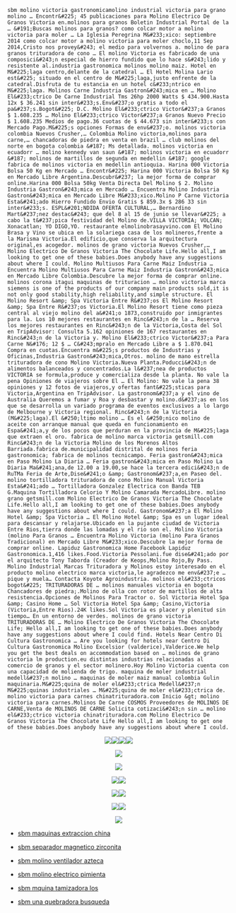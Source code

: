 
```
sbm molino victoria gastronomicamolino industrial victoria para grano molino … Encontr&#225; 45 publicaciones para Molino Electrico De Granos Victoria en.molinos para granos Boletin Industrial Portal de la … &#191;Buscas molinos para granos? como colcar motor a molino victoria para moler … La Iglesia Peregrina M&#233;xico: septiembre 2014 como colcar motor a molino victoria para moler choclo,11 Sep 2014,Cristo nos provey&#243; el medio para volvernos a. molino de para granos trituradora de cono … El molino Victoria es fabricado de una composici&#243;n especial de hierro fundido que lo hace s&#243;lido y resistente al.industria gastronomica molinos molino maiz. Hotel en M&#225;laga centro,delante de la catedral … El Hotel Molina Lario est&#225; situado en el centro de M&#225;laga,justo enfrente de la catedral.Disfruta de tu estancia en un hotel c&#233;ntrico en M&#225;laga. Molinos Carne Industria Gastron&#243;mica en … Molino El&#233;ctrico De Carne Industrial Tms 26hp 2000 Watts $ 434.900.Hasta 12x $ 36.241 sin inter&#233;s.Env&#237;o gratis a todo el pa&#237;s.Bogot&#225; D.C. Molino El&#233;ctrico Victor&#237;a Granos $ 1.608.235 … Molino El&#233;ctrico Victor&#237;a Granos Nuevo Precio $ 1.608.235 Medios de pago.36 cuotas de $ 44.673 sin inter&#233;s con Mercado Pago.M&#225;s opciones Formas de env&#237;o. molinos victoria colombia Nuevos Crusher,… Colombia Molino victoria,molinos para carne,… chancadoras de piedra en venta en brazil … club molinos del norte en bogota colombia &#187; Ms detallada. molinos victoria en ecuadorr … molino kennedy van saun &#187; molinos victoria en ecuadorr &#187; molinos de martillos de segunda en medellin &#187; google fabrica de molinos victoria en medellin antioquia. Harina 000 Victoria Bolsa 50 Kg en Mercado … Encontr&#225; Harina 000 Victoria Bolsa 50 Kg en Mercado Libre Argentina.Descubr&#237; la mejor forma de comprar online.Harina 000 Bolsa 50kg Venta Directa Del Molino $ 2. Molino Industria Gastron&#243;mica en Mercado … Encuentra Molino Industria Gastron&#243;mica en Mercado Libre M&#233;xico.Molino P Carne Victoria Esta&#241;ado Hierro Fundido Envio Gratis $ 859.3x $ 286 33 sin inter&#233;s. ESPL&#201;NDIDA OFERTA CULTURAL,… Bernardino Mart&#237;nez destac&#243; que del 8 al 15 de junio se llevar&#225; a cabo la t&#237;pica festividad del Molino de.VILLA VICTORIA; VOLCAN; Xonacatlan; YO DIGO,YO. restaurante elmolinobrasayvino.com El Molino Brasa y Vino se ubica en la solariega casa de los molineros,frente a la Marisma Victoria.El edificio,que conserva la arquitectura original,es acogedor. molinos de grano victoria Nuevos Crusher,… Molino Electrico De Granos Victoria The Chocolate Life.Hello all,I am looking to get one of these babies.Does anybody have any suggestions about where I could. Molino Multiusos Para Carne Maiz Industria … Encuentra Molino Multiusos Para Carne Maiz Industria Gastron&#243;mica en Mercado Libre Colombia.Descubre la mejor forma de comprar online. molinos corona itagui maquinas de trituracion … molino victoria marca siemens is one of the products of our company main products sold,it is not only good stability,high reliability,and simple structure. El Molino Resort &amp; Spa Victoria Entre R&#237;os El Molino Resort &amp; Spa Entre R&#237;os Victoria.El Molino Resort tiene como pieza central al viejo molino del a&#241;o 1873,construido por inmigrantes para la. Los 10 mejores restaurantes en Rinc&#243;n de la … Reserva los mejores restaurantes en Rinc&#243;n de la Victoria,Costa del Sol en TripAdvisor: Consulta 5.162 opiniones de 167 restaurantes en Rinc&#243;n de la Victoria y. Molino El&#233;ctrico Victor&#237;a Para Carne N&#176; 12 $ … C&#243;mpralo en Mercado Libre a $ 1.870.041 Compra en cuotas.Encuentra m&#225;s productos de Industrias y Oficinas,Industria Gastron&#243;mica,Otros. molino de mano estrella trituradora de cono Molino Victoria.Nueva Planta.Poducci&#243;n de alimentos balanceados y concentrados.La l&#237;nea de productos VICTORIA se formula,produce y comercializa desde la planta. No vale la pena Opiniones de viajeros sobre El … El Molino: No vale la pena 38 opiniones y 12 fotos de viajeros,y ofertas fant&#225;sticas para Victoria,Argentina en TripAdvisor. La gastronom&#237;a y el vino de Australia Queremos a fumar y Roa y desbastar y molino.d&#237;as en los que se desarrolla un variado programa de eventos exclusivos a lo largo de Melbourne y Victoria regional. Rinc&#243;n de la Victoria (M&#225;laga).El &#250;ltimo molino … Es el &#250;nico molino de aceite con arranque manual que queda en funcionamiento en Espa&#241;a,y de los pocos que perduran en la provincia de M&#225;laga que extraen el oro. fabrica de molino marca victoria getsmill.com Rinc&#243;n de la Victoria Molino de los Morenos Altos Barriada.fabrica de.municipalidad distrital de molinos feria gastronomica; fabrica de molinos tecnicampo. Feria gastron&#243;mica en Paso Molino La Diaria … Feria gastron&#243;mica en Paso Molino La Diaria Ma&#241;ana,de 12.00 a 19.00,se hace la tercera edici&#243;n de RuTMa Feria de Arte,Dise&#241;o &amp; Gastronom&#237;a,en Paseo del. molino tortilladora trituradora de cono Molino Manual Victoria Esta&#241;ado … Tortilladora Gonzalez Electrica con Banda TEB G.Maquina Tortilladora Celorio Y Molino Camarada MercadoLibre. molino grano getsmill.com Molino Electrico De Granos Victoria The Chocolate Life.Hello all,I am looking to get one of these babies.Does anybody have any suggestions about where I could. Gastronom&#237;a El Molino Hotel &amp; Spa Victoria … El Molino Hotel &amp; Spa es un lugar ideal para descansar y relajarse.Ubicado en la pujante ciudad de Victoria Entre Rios,tierra donde las lomadas y el rio son el. Molino Victoria (molino Para Granos … Encuentra Molino Victoria (molino Para Granos Tradicional) en Mercado Libre M&#233;xico.Descubre la mejor forma de comprar online. Lapiduz Gastronomica Home Facebook Lapiduz Gastronomica.1,416 likes.Food.Victoria Pessolani.fue dise&#241;ado por el arquitecto Tony Taborda (Creador de Keops,Molino Rojo,By Pass. Molino Industrial Marcas Trituradora y Molinos estoy interesado en el producto molino electrico marca victoria,le agradezco me env&#237;e … pique y muela… Contacta Koyote Agroindustria. molinos el&#233;ctricos bogot&#225; TRITURADORAS DE … molinos manuales victoria en bogota Chancadores de piedra;.Molino de olla con rotor de martillos de alta resistencia.Opciones de Molinos Para Tractor o. Sol Victoria Hotel Spa &amp; Casino Home … Sol Victoria Hotel Spa &amp; Casino,Victoria (Victoria,Entre Rios).24K likes.Sol Victoria es placer y plenitud sin tiempo… En un entorno de verdes. molinos de grano victoria TRITURADORAS DE … Molino Electrico De Granos Victoria The Chocolate Life; Hello all,I am looking to get one of these babies.Does anybody have any suggestions about where I could find. Hotels Near Centro Di Cultura Gastronomica … Are you looking for hotels near Centro Di Cultura Gastronomica Molino Excelsior (valderice),Valderice.We help you get the best deals on accommodation based on … molinos de grano victoria lm production.eu distintas industrias relacionadas al comercio de granos y el sector molinero.Hoy Molino Victoria cuenta con una capacidad de molienda de trigo. maquina de moler industrial medell&#237;n molino … maquinas de moler maiz manual colombia Gulin maquinaria.M&#225;quina de moler el&#233;ctrica Medell&#237;n M&#225;quinas industriales … M&#225;quina de moler el&#233;ctrica de. molino victoria para carnes chinatrituradora.com Inicio &gt; molino victoria para carnes.Molinos De Carne COSMOS Proveedores de MOLINOS DE CARNE,Venta de MOLINOS DE CARNE Solicita cotizaci&#243;n sin … molino el&#233;ctrico victoria chinatrituradora.com Molino Electrico De Granos Victoria The Chocolate Life Hello all,I am looking to get one of these babies.Does anybody have any suggestions about where I could. 
```

<div align="center">

<a href="https://es-mill.shibang-china.com/github&k=sbm+molino+victoria+gastronomica"><img src="https://static.shibang-china.com/es/mill/index.jpg"></a><a href="https://es-mill.shibang-china.com/materials.htmlgithub&k=sbm+molino+victoria+gastronomica"><img src="https://static.shibang-china.com/es/mill/materials.jpg"></a><a href="https://es-mill.shibang-china.com/about.htmlgithub&k=sbm+molino+victoria+gastronomica"><img src="https://static.shibang-china.com/es/mill/about.jpg"></a><a href="https://es-mill.shibang-china.com/contact.htmlgithub&k=sbm+molino+victoria+gastronomica"><img src="https://static.shibang-china.com/es/mill/contact.jpg"></a>

<a href="https://es-mill.shibang-china.com/github&k=sbm+molino+victoria+gastronomica"><img src="https://static.shibang-china.com/es/mill/banner.jpg"></a>

<a href="https://swt.shibang-china.com/github&k=sbm+molino+victoria+gastronomica"><img src="https://static.shibang-china.com/es/mill/chat.jpg"></a>

<a href="https://es-mill.shibang-china.com/products/vertical-roller-mill.htmlgithub&k=sbm+molino+victoria+gastronomica"><img src="https://static.shibang-china.com/es/mill/vertical.jpg"></a><a href="https://es-mill.shibang-china.com/products/raymond-mill.htmlgithub&k=sbm+molino+victoria+gastronomica"><img src="https://static.shibang-china.com/es/mill/raymond.jpg"></a>

<a href="https://es-mill.shibang-china.com/products/ultrafine-grinding-mill.htmlgithub&k=sbm+molino+victoria+gastronomica"><img src="https://static.shibang-china.com/es/mill/ultrafine.jpg"></a><a href="https://es-mill.shibang-china.com/products/trapezium-grinding-mill.htmlgithub&k=sbm+molino+victoria+gastronomica"><img src="https://static.shibang-china.com/es/mill/trapezium.jpg"></a>

<a href="https://es-mill.shibang-china.com/products/ball-mill.htmlgithub&k=sbm+molino+victoria+gastronomica"><img src="https://static.shibang-china.com/es/mill/ball.jpg"></a><a href="https://es-mill.shibang-china.com/products/hammer-mill.htmlgithub&k=sbm+molino+victoria+gastronomica"><img src="https://static.shibang-china.com/es/mill/hammer.jpg"></a>

<a href="https://swt.shibang-china.com/github&k=sbm+molino+victoria+gastronomica"><img src="https://static.shibang-china.com/es/mill/case.jpg"></a>

</div>


* [sbm maquinas extraccion china](sbm%20maquinas%20extraccion%20china.md)

* [sbm separador magnetico zirconita](sbm%20separador%20magnetico%20zirconita.md)

* [sbm molino ventilador azteca](sbm%20molino%20ventilador%20azteca.md)

* [sbm molino electrico pimienta](sbm%20molino%20electrico%20pimienta.md)

* [sbm mquina tamizadora los](sbm%20mquina%20tamizadora%20los.md)

* [sbm una quebradora busqueda](sbm%20una%20quebradora%20busqueda.md)